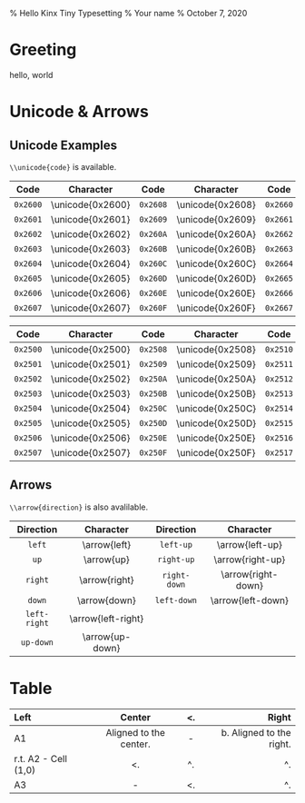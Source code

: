 % Hello Kinx Tiny Typesetting
% Your name
% October 7, 2020

# Greeting
hello, world

# Unicode & Arrows

## Unicode Examples

`\\unicode{code}` is available.

|   Code   |     Character     |   Code   |     Character     |   Code   |     Character     |   Code   |     Character     |
| :------: | :---------------: | :------: | :---------------: | :------: | :---------------: | :------: | :---------------: |
| `0x2600` | \\unicode{0x2600} | `0x2608` | \\unicode{0x2608} | `0x2660` | \\unicode{0x2660} | `0x2668` | \\unicode{0x2668} |
| `0x2601` | \\unicode{0x2601} | `0x2609` | \\unicode{0x2609} | `0x2661` | \\unicode{0x2661} | `0x2669` | \\unicode{0x2669} |
| `0x2602` | \\unicode{0x2602} | `0x260A` | \\unicode{0x260A} | `0x2662` | \\unicode{0x2662} | `0x266A` | \\unicode{0x266A} |
| `0x2603` | \\unicode{0x2603} | `0x260B` | \\unicode{0x260B} | `0x2663` | \\unicode{0x2663} | `0x266B` | \\unicode{0x266B} |
| `0x2604` | \\unicode{0x2604} | `0x260C` | \\unicode{0x260C} | `0x2664` | \\unicode{0x2664} | `0x266C` | \\unicode{0x266C} |
| `0x2605` | \\unicode{0x2605} | `0x260D` | \\unicode{0x260D} | `0x2665` | \\unicode{0x2665} | `0x266D` | \\unicode{0x266D} |
| `0x2606` | \\unicode{0x2606} | `0x260E` | \\unicode{0x260E} | `0x2666` | \\unicode{0x2666} | `0x266E` | \\unicode{0x266E} |
| `0x2607` | \\unicode{0x2607} | `0x260F` | \\unicode{0x260F} | `0x2667` | \\unicode{0x2667} | `0x266F` | \\unicode{0x266F} |

|   Code   |     Character     |   Code   |     Character     |   Code   |     Character     |   Code   |     Character     |
| :------: | :---------------: | :------: | :---------------: | :------: | :---------------: | :------: | :---------------: |
| `0x2500` | \\unicode{0x2500} | `0x2508` | \\unicode{0x2508} | `0x2510` | \\unicode{0x2510} | `0x2518` | \\unicode{0x2518} |
| `0x2501` | \\unicode{0x2501} | `0x2509` | \\unicode{0x2509} | `0x2511` | \\unicode{0x2511} | `0x2519` | \\unicode{0x2519} |
| `0x2502` | \\unicode{0x2502} | `0x250A` | \\unicode{0x250A} | `0x2512` | \\unicode{0x2512} | `0x251A` | \\unicode{0x251A} |
| `0x2503` | \\unicode{0x2503} | `0x250B` | \\unicode{0x250B} | `0x2513` | \\unicode{0x2513} | `0x251B` | \\unicode{0x251B} |
| `0x2504` | \\unicode{0x2504} | `0x250C` | \\unicode{0x250C} | `0x2514` | \\unicode{0x2514} | `0x251C` | \\unicode{0x251C} |
| `0x2505` | \\unicode{0x2505} | `0x250D` | \\unicode{0x250D} | `0x2515` | \\unicode{0x2515} | `0x251D` | \\unicode{0x251D} |
| `0x2506` | \\unicode{0x2506} | `0x250E` | \\unicode{0x250E} | `0x2516` | \\unicode{0x2516} | `0x251E` | \\unicode{0x251E} |
| `0x2507` | \\unicode{0x2507} | `0x250F` | \\unicode{0x250F} | `0x2517` | \\unicode{0x2517} | `0x251F` | \\unicode{0x251F} |

## Arrows

`\\arrow{direction}` is also avalilable.

|  Direction   |      Character      |  Direction   |      Character      |
| :----------: | :-----------------: | :----------: | :-----------------: |
|    `left`    |    \\arrow{left}    |  `left-up`   |  \\arrow{left-up}   |
|     `up`     |     \\arrow{up}     |  `right-up`  |  \\arrow{right-up}  |
|   `right`    |   \\arrow{right}    | `right-down` | \\arrow{right-down} |
|    `down`    |    \\arrow{down}    | `left-down`  | \\arrow{left-down}  |
| `left-right` | \\arrow{left-right} |              |                     |
|  `up-down`   |  \\arrow{up-down}   |              |                     |

# Table

<context label="Table:TableExample"/>
<context caption="Example of Table"/>
<context vline-left="single"/>
<context vline-right="single"/>
<context vline-inside="single"/>
<context hline-header="double"/>
<context hline-inside="single"/>
<context cell-valign="middle"/>
<context cell-2-1="This is very very very very very very very very very very very very long text."/>
<context cell-0-2="l. This is very very very very very very very very very very very very long text."/>

|         Left         |         Center         |  \<.  |          Right           |
| :------------------- | :--------------------: | :---: | -----------------------: |
| A1                   | Aligned to the center. |   -   | b. Aligned to the right. |
| r.t. A2 - Cell (1,0) |          \<.           |  ^.   |                       ^. |
| A3                   |           -            |  \<.  |                       ^. |
